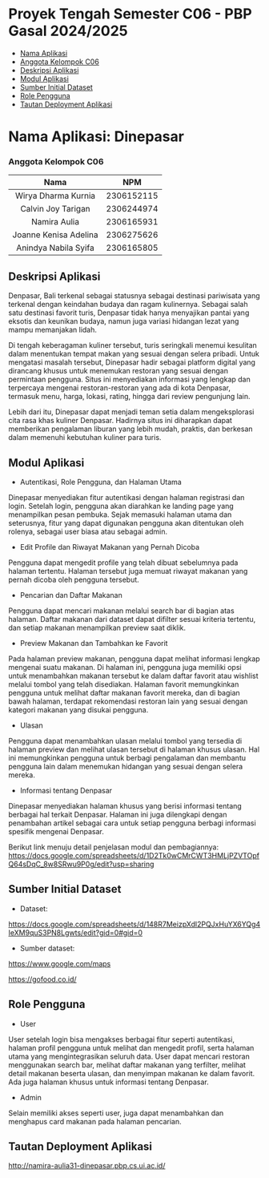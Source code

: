 # Proyek Tengah Semester C06 - PBP Gasal 2024/2025
- [Nama Aplikasi](#nama-aplikasi-dinepasar)
- [Anggota Kelompok C06](#anggota-kelompok-c06)
- [Deskripsi Aplikasi](#deskripsi-aplikasi)
- [Modul Aplikasi](#modul-aplikasi)
- [Sumber Initial Dataset](#sumber-initial-dataset)
- [Role Pengguna](#role-pengguna)
- [Tautan Deployment Aplikasi](#tautan-deployment-aplikasi)

# Nama Aplikasi: Dinepasar


### Anggota Kelompok C06
| Nama | NPM |
| :--------------: | :--------: |
| Wirya Dharma Kurnia | 2306152115 |
| Calvin Joy Tarigan | 2306244974 |
| Namira Aulia | 2306165931 |
| Joanne Kenisa Adelina | 2306275626 |
| Anindya Nabila Syifa | 2306165805 |


## Deskripsi Aplikasi
Denpasar, Bali terkenal sebagai statusnya sebagai destinasi pariwisata yang terkenal dengan keindahan budaya dan ragam kulinernya. Sebagai salah satu destinasi favorit turis, Denpasar tidak hanya menyajikan pantai yang eksotis dan keunikan budaya, namun juga variasi hidangan lezat yang mampu memanjakan lidah.

Di tengah keberagaman kuliner tersebut, turis seringkali menemui kesulitan dalam menentukan tempat makan yang sesuai dengan selera pribadi. Untuk mengatasi masalah tersebut, Dinepasar hadir sebagai platform digital yang dirancang khusus untuk menemukan restoran yang sesuai dengan permintaan pengguna. Situs ini menyediakan informasi yang lengkap dan terpercaya mengenai restoran-restoran yang ada di kota Denpasar, termasuk menu, harga, lokasi, rating, hingga dari review pengunjung lain. 

Lebih dari itu, Dinepasar dapat menjadi teman setia dalam mengeksplorasi cita rasa khas kuliner Denpasar. Hadirnya situs ini diharapkan dapat memberikan pengalaman liburan yang lebih mudah, praktis, dan berkesan dalam memenuhi kebutuhan kuliner para turis.


## Modul Aplikasi
- Autentikasi, Role Pengguna, dan Halaman Utama

Dinepasar menyediakan fitur autentikasi dengan halaman registrasi dan login. Setelah login, pengguna akan diarahkan ke landing page yang menampilkan pesan pembuka. Sejak memasuki halaman utama dan seterusnya, fitur yang dapat digunakan pengguna akan ditentukan oleh rolenya, sebagai user biasa atau sebagai admin.
- Edit Profile dan Riwayat Makanan yang Pernah Dicoba

Pengguna dapat mengedit profile yang telah dibuat sebelumnya pada halaman tertentu. Halaman tersebut juga memuat riwayat makanan yang pernah dicoba oleh pengguna tersebut.
- Pencarian dan Daftar Makanan

Pengguna dapat mencari makanan melalui search bar di bagian atas halaman. Daftar makanan dari dataset dapat difilter sesuai kriteria tertentu, dan setiap makanan menampilkan preview saat diklik.
- Preview Makanan dan Tambahkan ke Favorit

Pada halaman preview makanan, pengguna dapat melihat informasi lengkap mengenai suatu makanan. Di halaman ini, pengguna juga memiliki opsi untuk menambahkan makanan tersebut ke dalam daftar favorit atau wishlist melalui tombol yang telah disediakan. Halaman favorit memungkinkan pengguna untuk melihat daftar makanan favorit mereka, dan di bagian bawah halaman, terdapat rekomendasi restoran lain yang sesuai dengan kategori makanan yang disukai pengguna.
- Ulasan

Pengguna dapat menambahkan ulasan melalui tombol yang tersedia di halaman preview dan melihat ulasan tersebut di halaman khusus ulasan. Hal ini memungkinkan pengguna untuk berbagi pengalaman dan membantu pengguna lain dalam menemukan hidangan yang sesuai dengan selera mereka.

- Informasi tentang Denpasar

Dinepasar menyediakan halaman khusus yang berisi informasi tentang berbagai hal terkait Denpasar. Halaman ini juga dilengkapi dengan penambahan artikel sebagai cara untuk setiap pengguna berbagi informasi spesifik mengenai Denpasar.

Berikut link menuju detail penjelasan modul dan pembagiannya:
https://docs.google.com/spreadsheets/d/1D2Tk0wCMrCWT3HMLjPZVTOpfQ64sDqC_8w8SRwu9P0g/edit?usp=sharing


## Sumber Initial Dataset
- Dataset:

https://docs.google.com/spreadsheets/d/148R7MeizpXdl2PQJxHuYX6YQg4IeXM9quS3PN8Lgwts/edit?gid=0#gid=0 

- Sumber dataset:

https://www.google.com/maps

https://gofood.co.id/


## Role Pengguna
- User

User setelah login bisa mengakses berbagai fitur seperti autentikasi, halaman profil pengguna untuk melihat dan mengedit profil, serta halaman utama yang mengintegrasikan seluruh data. User dapat mencari restoran menggunakan search bar, melihat daftar makanan yang terfilter, melihat detail makanan beserta ulasan, dan menyimpan makanan ke dalam favorit. Ada juga halaman khusus untuk informasi tentang Denpasar. 

- Admin

Selain memiliki akses seperti user, juga dapat menambahkan dan menghapus card makanan pada halaman pencarian.


## Tautan Deployment Aplikasi
http://namira-aulia31-dinepasar.pbp.cs.ui.ac.id/